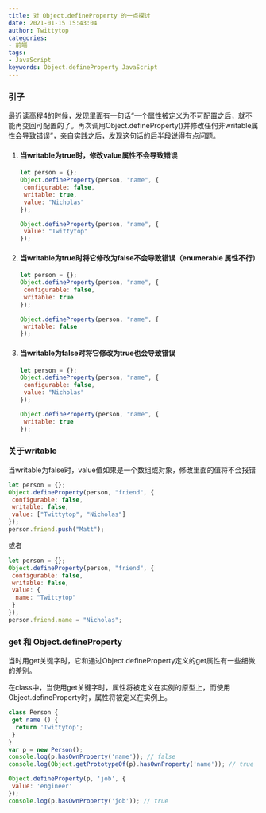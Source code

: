 ```yaml
---
title: 对 Object.defineProperty 的一点探讨
date: 2021-01-15 15:43:04
author: Twittytop
categories:
- 前端
tags:
- JavaScript
keywords: Object.defineProperty JavaScript
---
```


### 引子

最近读高程4的时候，发现里面有一句话“一个属性被定义为不可配置之后，就不能再变回可配置的了。再次调用Object.defineProperty()并修改任何非writable属性会导致错误”，亲自实践之后，发现这句话的后半段说得有点问题。



1. #### 当writable为true时，修改value属性不会导致错误

   ```javascript
   let person = {};
   Object.defineProperty(person, "name", {
    configurable: false,
    writable: true,
    value: "Nicholas"
   });
   
   Object.defineProperty(person, "name", {
    value: "Twittytop"
   });
   ```

   

2. #### 当writable为true时将它修改为false不会导致错误（enumerable 属性不行）

   ```javascript
   let person = {};
   Object.defineProperty(person, "name", {
    configurable: false,
    writable: true
   });
   
   Object.defineProperty(person, "name", {
    writable: false
   });
   ```

   

3. #### 当writable为false时将它修改为true也会导致错误

   ```javascript
   let person = {};
   Object.defineProperty(person, "name", {
    configurable: false,
    value: "Nicholas"
   });
   
   Object.defineProperty(person, "name", {
    writable: true
   });
   ```

   

### 关于writable

当writable为false时，value值如果是一个数组或对象，修改里面的值将不会报错

```javascript
let person = {};
Object.defineProperty(person, "friend", {
 configurable: false,
 writable: false,
 value: ["Twittytop", "Nicholas"]
});
person.friend.push("Matt");
```

或者

```javascript
let person = {};
Object.defineProperty(person, "friend", {
 configurable: false,
 writable: false,
 value: {
  name: "Twittytop"
 }
});
person.friend.name = "Nicholas";
```



### get 和 Object.defineProperty

当时用get关键字时，它和通过Object.defineProperty定义的get属性有一些细微的差别。

在class中，当使用get关键字时，属性将被定义在实例的原型上，而使用Object.defineProperty时，属性将被定义在实例上。

```javascript
class Person {
 get name () {
  return 'Twittytop';
 }
}
var p = new Person();
console.log(p.hasOwnProperty('name')); // false
console.log(Object.getPrototypeOf(p).hasOwnProperty('name')); // true

Object.defineProperty(p, 'job', {
 value: 'engineer'
});
console.log(p.hasOwnProperty('job')); // true
```







